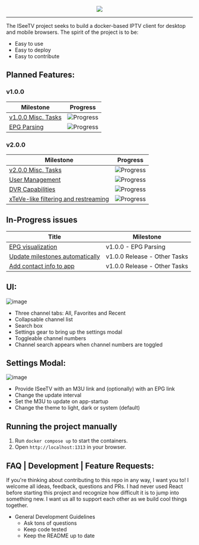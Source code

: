 <p align="center"><img src=https://github.com/user-attachments/assets/16ca67e4-b7ec-430b-82c5-65042506797d/></p>

<hr></hr>

The ISeeTV project seeks to build a docker-based IPTV client for desktop and mobile browsers. The spirit of the project is to be:
- Easy to use
- Easy to deploy
- Easy to contribute

## Planned Features:
<!-- START MILESTONES -->
### v1.0.0
| Milestone | Progress |
|-----------|----------|
| [v1.0.0 Misc. Tasks](https://github.com/Jacob-Lasky/ISeeTV/milestone/1) | ![Progress](https://img.shields.io/github/milestones/progress-percent/Jacob-Lasky/ISeeTV/1?label=) |
| [EPG Parsing](https://github.com/Jacob-Lasky/ISeeTV/milestone/6) | ![Progress](https://img.shields.io/github/milestones/progress-percent/Jacob-Lasky/ISeeTV/6?label=) |


### v2.0.0
| Milestone | Progress |
|-----------|----------|
| [v2.0.0 Misc. Tasks](https://github.com/Jacob-Lasky/ISeeTV/milestone/4) | ![Progress](https://img.shields.io/github/milestones/progress-percent/Jacob-Lasky/ISeeTV/4?label=) |
| [User Management](https://github.com/Jacob-Lasky/ISeeTV/milestone/2) | ![Progress](https://img.shields.io/github/milestones/progress-percent/Jacob-Lasky/ISeeTV/2?label=) |
| [DVR Capabilities](https://github.com/Jacob-Lasky/ISeeTV/milestone/3) | ![Progress](https://img.shields.io/github/milestones/progress-percent/Jacob-Lasky/ISeeTV/3?label=) |
| [xTeVe-like filtering and restreaming](https://github.com/Jacob-Lasky/ISeeTV/milestone/5) | ![Progress](https://img.shields.io/github/milestones/progress-percent/Jacob-Lasky/ISeeTV/5?label=) |
<!-- END MILESTONES -->

## In-Progress issues
<!-- START TICKETS -->
| Title | Milestone |
|-------|-----------|
| [EPG visualization](https://github.com/Jacob-Lasky/ISeeTV/issues/52) | v1.0.0 - EPG Parsing |
| [Update milestones automatically](https://github.com/Jacob-Lasky/ISeeTV/issues/57) | v1.0.0 Release - Other Tasks |
| [Add contact info to app](https://github.com/Jacob-Lasky/ISeeTV/issues/49) | v1.0.0 Release - Other Tasks |
<!-- END TICKETS -->

## UI:
![image](https://github.com/user-attachments/assets/30fffa09-fbca-45a5-a6ef-4c3c6ff2907b)
- Three channel tabs: All, Favorites and Recent
- Collapsable channel list
- Search box
- Settings gear to bring up the settings modal
- Toggleable channel numbers
-   Channel search appears when channel numbers are toggled

## Settings Modal:
![image](https://github.com/user-attachments/assets/56c695d2-434d-4109-9be3-8f4717bb367f)
- Provide ISeeTV with an M3U link and (optionally) with an EPG link
- Change the update interval
- Set the M3U to update on app-startup
- Change the theme to light, dark or system (default)

## Running the project manually

1. Run `docker compose up` to start the containers.
2. Open `http://localhost:1313` in your browser.

## FAQ | Development | Feature Requests:
If you're thinking about contributing to this repo in any way, I want you to! I welcome all ideas, feedback, questions and PRs. I had never used React before starting this project and recognize how difficult it is to jump into something new. I want us all to support each other as we build cool things together.
- General Development Guidelines
  - Ask tons of questions
  - Keep code tested
  - Keep the README up to date
